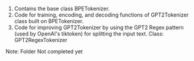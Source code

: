 1. Contains the base class BPETokenizer.
2. Code for training, encoding, and decoding functions of GPT2Tokenizer class built on BPETokenizer.
3. Code for improving GPT2Tokenizer by using the GPT2 Regex pattern (used by OpenAI's tiktoken) for splitting the input text. Class: GPT2RegexTokenizer



Note: Folder Not completed yet
